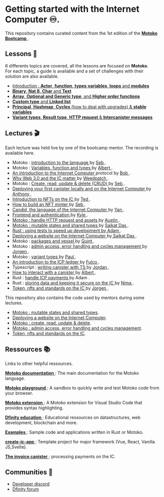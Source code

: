 # Getting started with the Internet Computer ♾.

This repository contains curated content from the 1st edition of the <a href="https://github.com/motoko-bootcamp/bootcamp" target="_blank"> **Motoko Bootcamp** </a> . 

## Lessons 📜

6 differents topics are covered, all the lessons are focused on **Motoko**. <br/>
For each topic, a guide is available and a set of challenges with their solution are also available.

- [Introduction :  **Actor**, **function**, **types**,**variables**, **loops** and **modules**](lessons/day_1/)
- [**Binary**, **Nat 8**, **Char** and **Text**](lessons/day_2/)
- [**Array**, **Optional and Generic type**, and **Higher order functions**](lessons/day_3/)
- [**Custom type** and **Linked list**](lessons/day_4/)
- [**Principal**, **Hashmap**, **Cycles** (how to deal with upgrades) & **stable variables**](lessons/day_5/)
- [**Variant types**, **Result type**, **HTTP request** & **Intercanister messages**](lessons/day_6/)

## Lectures 🎬

Each lecture was held live by one of the bootcamp mentor. The recording is available here.

- Motoko : <a href="https://www.youtube.com/watch?v=DREJTZEccXA&list=PL-JWmSO_v6zIR71ny36laRgwYEcZ27WhC" target="_blank"> introduction to the language </a> by <a href="https://github.com/SebThuillier" target="_blank"> Seb </a>.
- Motoko : <a href="https://www.youtube.com/watch?v=4YX41Nm7Wx8&list=PL-JWmSO_v6zIR71ny36laRgwYEcZ27WhC" target="_blank"> Variables, function and types </a> by <a href="https://github.com/professionalGithub99" target="_blank"> Albert </a>.
- <a href="https://www.youtube.com/watch?v=T6vN7BZbZ7k&list=PL-JWmSO_v6zKU1QxsVDKmukkqFN64W-Nl" target="_blank"> An introduction to the Internet Computer </a> protocol by <a href="https://github.com/bodily11" target="_blank"> Bob </a>.
- <a href="https://www.youtube.com/watch?v=ckEkJsdIkLY&list=PL-JWmSO_v6zKU1QxsVDKmukkqFN64W-Nl" target="_blank"> Why Web 3.0 and the IC matter </a> by <a href="https://github.com/weedpatch2" target="_blank"> Weedpatch </a>. 
- Motoko : <a href="https://www.youtube.com/watch?v=S_mxt-V4JCM&list=PL-JWmSO_v6zKU1QxsVDKmukkqFN64W-Nl" target="_blank"> Create, read, update & delete (CRUD) </a> by <a href="" target="_blank"> Seb </a>.
- <a href="https://www.youtube.com/watch?v=EwJcTmMS3L4" target="_blank"> Deploying your first canister locally and on the Internet Computer </a> by <a href="https://github.com/orgs/motoko-bootcamp/people/anthonymq" target="_blank"> Anthony </a>.
- <a href="https://www.youtube.com/watch?v=aBbecyphTic" target="_blank"> Introduction to NFTs on the IC </a> by <a href="https://twitter.com/tedreinhardt" target="_blank"> Ted </a>.
- <a href="https://www.youtube.com/watch?v=T6vN7BZbZ7k&list=PL-JWmSO_v6zKU1QxsVDKmukkqFN64W-Nl" target="_blank"> How to build an NFT minter </a> by <a href="https://github.com/SebThuillier" target="_blank"> Seb </a>.
- <a href="https://www.youtube.com/watch?v=Eo5SxW4G7P8" target="_blank"> Candid, the language of the Internet Computer </a> by <a href="https://github.com/chenyan-dfinity" target="_blank"> Yan </a>.
- <a href="https://www.youtube.com/watch?v=T6vN7BZbZ7k&list=PL-JWmSO_v6zKU1QxsVDKmukkqFN64W-Nl" target="_blank"> Frontend and authentication </a> by <a href="https://github.com/krpeacock" target="_blank"> Kyle </a>.
- <a href="https://www.youtube.com/watch?v=gaVuMaTP2lQ" target="_blank">  Motoko : handle HTTP request and assets </a> by <a href="https://github.com/skilesare" target="_blank"> Austin </a>.
- <a href="https://www.youtube.com/watch?v=1R9qIpOKcu8" target="_blank">  Motoko : mutable states and shared types </a> by <a href="https://github.com/saikatdas0790" target="_blank"> Saikat Das </a>.
- <a href="https://www.youtube.com/watch?v=cSJws2t5kxE" target="_blank">  Rust : using tests to speed up development by Adam </a>.
- <a href="https://www.youtube.com/watch?v=btSkITdSlCs" target="_blank"> Deploying a website on the Internet Computer </a> by<a href="https://github.com/saikatdas0790" target="_blank"> Saikat Das </a>.
- Motoko : <a href="https://www.youtube.com/watch?v=DXEEk8-OZ0M" target="_blank"> packages and vessel </a> by <a href="https://github.com/di-wu" target="_blank"> Quint </a>.
- Motoko : <a href="https://www.youtube.com/watch?v=VGrBatKZnbo" target="_blank"> admin access, error handling and cycles management </a> by  <a href="https://github.com/orgs/motoko-bootcamp/people/jorgenbuilder" target="_blank"> Jorgen </a>.
- Motoko : <a href="https://www.youtube.com/watch?v=GFenqSGhj7I" target="_blank"> variant types </a> by <a href="https://github.com/paulyoung" target="_blank"> Paul </a>.
- <a href="https://www.youtube.com/watch?v=CeqnBC1twc4" target="_blank"> An introduction to the ICP ledger </a> by <a href="https://twitter.com/NNSystem" target="_blank"> Fulco </a>.
- Typescript : <a href="https://www.youtube.com/watch?v=UQXgzFG2_c4" target="_blank">  writing canister with TS </a> by <a href="https://github.com/lastmjs" target="_blank"> Jordan </a>.
- <a href="https://www.youtube.com/watch?v=2AbDuVxZIrc" target="_blank"> How to interact with a canister </a> by <a href="https://github.com/professionalGithub99" target="_blank"> Albert </a>.
- Rust : <a href="https://www.youtube.com/watch?v=FSeFWmI2-fE" target="_blank"> handle ICP payments </a> by Adam </a>.
- Rust : <a href="https://www.youtube.com/watch?v=YEkLTJvNygc" target="_blank"> storing data and keeping it secure on the IC </a> by <a href="https://github.com/Nima-Ra" target="_blank"> Nima </a>.
- <a href="https://www.youtube.com/watch?v=GYPRqRWYj4o" target="_blank"> Token, nfts and standards on the IC </a> by <a href="https://github.com/orgs/motoko-bootcamp/people/jorgenbuilder" target="_blank"> Jorgen </a>.

This repository also contains the code used by mentors during some lectures.

- [Motoko : mutable states and shared types](lectures/mutable_state_shared_type/).
- [Deploying a website on the Internet Computer](lectures/deploying_website_internet_computer/).
- [Motoko : create, read, update & delete](lectures/create_read_update_delete/).
- [Motoko : admin access, error handling and cycles management](lectures/admins-errors-cycles/).
- [Token, nfts and standards on the IC](lectures/token-standards/).

## Ressources 📚

Links to other helpful ressources.

<a href="https://smartcontracts.org/docs/language-guide/about-this-guide.html" target="_blank"> **Motoko documentation** </a> : The main documentation for the Motoko language.

<a href="https://www.google.com/url?q=https://m7sm4-2iaaa-aaaab-qabra-cai.raw.ic0.app/&sa=D&source=docs&ust=1646578646250914&usg=AOvVaw2t9ssTnoubsEHh3XlqkTl9" target="_blank"> **Motoko playground** </a> : A sandbox to quickly write and test Motoko code from your browser.

<a href="https://marketplace.visualstudio.com/items?itemName=dfinity-foundation.vscode-motoko" target="_blank"> **Motoko extension** </a> : A Motoko extension for Visual Studio Code that provides syntax highlighting.

<a href="https://github.com/orgs/DFINITY-Education/repositories" target="_blank"> **Dfinity education** </a> : Educational ressources on datastructures, web development, blockchain and more.

<a href="https://github.com/dfinity/examples" target="_blank"> **Examples** </a> : Sample code and applications written in Rust or Motoko. 

<a href="https://github.com/MioQuispe/create-ic-app" target="_blank"> **create-ic-app** </a> : Template project for major framework (Vue, React, Vanilla JS,Svelte).

<a href="https://github.com/dfinity/invoice-canister" target="_blank"> **The invoice canister** </a> : processing payments on the IC.

## Communities 👦

- <a href="https://discord.gg/m3x86APHyX" target="_blank"> Developer discord </a>
- <a href="https://forum.dfinity.org/" target="_blank"> Dfinity forum </a>
